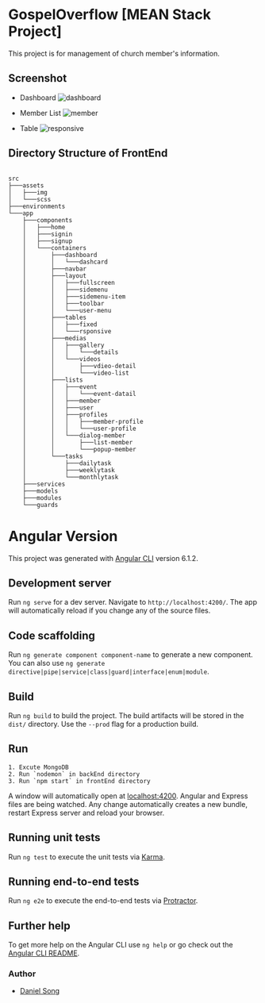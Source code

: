 # GospelOverflow [MEAN Stack Project]
This project is for management of church member's information.

## Screenshot
* Dashboard
![dashboard](https://user-images.githubusercontent.com/43972187/46876871-6a699080-ce0d-11e8-869d-1f83d5f1f032.JPG)

* Member List
![member](https://user-images.githubusercontent.com/43972187/46877020-c6341980-ce0d-11e8-837f-556820a7f9e0.JPG)

* Table
![responsive](https://user-images.githubusercontent.com/43972187/46877053-d946e980-ce0d-11e8-98b4-4a406bbc5988.JPG)

## Directory Structure of FrontEnd
<pre><code>
src
├───assets
│   ├───img
│   └───scss
├───environments
└───app
    ├───components
    │   ├───home
    │   ├───signin
    │   ├───signup
    │   └───containers
    │       ├───dashboard
    │       │   └───dashcard
    │       ├───navbar
    │       ├───layout
    │       │   ├───fullscreen
    │       │   ├───sidemenu
    │       │   ├───sidemenu-item
    │       │   ├───toolbar
    │       │   └───user-menu
    │       ├───tables
    │       │   ├───fixed
    │       │   └───rsponsive
    │       ├───medias
    │       │   ├───gallery
    │       │   │   └───details
    │       │   └───videos
    │       │       ├───vdieo-detail
    │       │       └───video-list
    │       ├───lists
    │       │   ├───event
    │       │   │   └───event-datail
    │       │   ├───member
    │       │   ├───user
    │       │   ├───profiles
    │       │   │   ├───member-profile
    │       │   │   └───user-profile
    │       │   └───dialog-member
    │       │       ├───list-member
    │       │       └───popup-member
    │       └───tasks
    │           ├───dailytask
    │           ├───weeklytask
    │           └───monthlytask
    ├───services
    ├───models
    ├───modules
    └───guards
</code></pre>

# Angular Version
This project was generated with [Angular CLI](https://github.com/angular/angular-cli) version 6.1.2.

## Development server

Run `ng serve` for a dev server. Navigate to `http://localhost:4200/`. The app will automatically reload if you change any of the source files.

## Code scaffolding

Run `ng generate component component-name` to generate a new component. You can also use `ng generate directive|pipe|service|class|guard|interface|enum|module`.

## Build

Run `ng build` to build the project. The build artifacts will be stored in the `dist/` directory. Use the `--prod` flag for a production build.

## Run
	1. Excute MongoDB
	2. Run `nodemon` in backEnd directory
	3. Run `npm start` in frontEnd directory

A window will automatically open at [localhost:4200](http://localhost:4200). Angular and Express files are being watched. Any change automatically creates a new bundle, restart Express server and reload your browser.

## Running unit tests

Run `ng test` to execute the unit tests via [Karma](https://karma-runner.github.io).

## Running end-to-end tests

Run `ng e2e` to execute the end-to-end tests via [Protractor](http://www.protractortest.org/).

## Further help

To get more help on the Angular CLI use `ng help` or go check out the [Angular CLI README](https://github.com/angular/angular-cli/blob/master/README.md).

### Author
* [Daniel Song](https://github.com/ksong7060/GospelOverflow)
